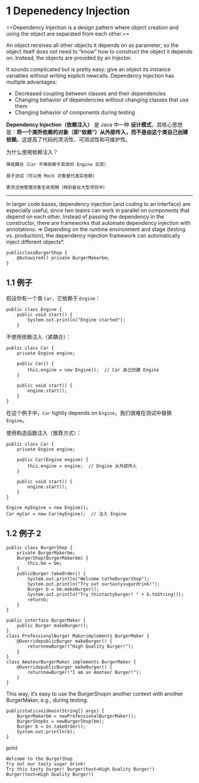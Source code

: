 
# 1 Depenedency Injection 


==Dependency Injection is a design pattern where object creation and using the object are separated from each other.==

An object receives all other objects it depends on as parameter, so the object itself does not need to “know”
how to construct the object it depends on. Instead, the objects are provided by an Injector.


It sounds complicated but is pretty easy: give an object its instance variables without writing explicit newcalls. Dependency Injection has multiple advantages:
- Decreased coupling between classes and their dependencies
- Changing behavior of dependencies without changing classes that use them
- Changing behavior of components during testing


**Dependency Injection（依赖注入）** 是 Java 中一种 **设计模式**，其核心思想是：**将一个类所依赖的对象（即“依赖”）从外部传入，而不是由这个类自己创建依赖**。这提高了代码的灵活性、可测试性和可维护性。


为什么使用依赖注入？

    降低耦合（Car 不再依赖于具体的 Engine 实现）

    易于测试（可以用 Mock 对象替代真实依赖）

    更灵活地管理对象生命周期（特别是在大型项目中）


----

In larger code bases, dependency injection (and coding to an interface) are especially useful, since two teams can work in parallel on components that depend on each other.
Instead of passing the dependency in the constructor, there are frameworks that automate dependency injection with annotations:
=> Depending on the runtime environment and stage (testing vs. production), the dependency injection framework can automatically inject different objects*.

```
publicclassBurgerShop {
    @Autowired() private BurgerMakerbm;
}
```

## 1.1 例子 

假设你有一个类 `Car`，它依赖于 `Engine`：
```
public class Engine {
    public void start() {
        System.out.println("Engine started");
    }

```

不使用依赖注入（紧耦合）：

```
public class Car {
    private Engine engine;

    public Car() {
        this.engine = new Engine();  // Car 自己创建 Engine
    }

    public void start() {
        engine.start();
    }
}
```

在这个例子中，`Car` tightly depends on `Engine`，我们很难在测试中替换 `Engine`。

使用构造函数注入（推荐方式）：
```
public class Car {
    private Engine engine;

    public Car(Engine engine) {
        this.engine = engine;  // Engine 从外部传入
    }

    public void start() {
        engine.start();
    }
}

```

```
Engine myEngine = new Engine();
Car myCar = new Car(myEngine);  // 注入 Engine
```

## 1.2 例子 2

```
public class BurgerShop {
    private BurgerMakerbm;
    BurgerShop(BurgerMakerbm) {
        this.bm = bm;
    }
    publicBurger takeOrder() {
        System.out.println("Welcome totheBurgerShop");
        System.out.println("Try out ourtastysugardrink!");
        Burger b = bm.makeBurger();
        System.out.println("Try thistastyburger! " + b.toString());
        returnb;
    }
}
```

```
public interface BurgerMaker {
    public Burger makeBurger();
}
class ProfessionalBurger Makerimplements BurgerMaker {
    @OverridepublicBurger makeBurger() {
        returnnewBurger("High Quality Burger!");
    }
}
class AmateurBurgerMaker implements BurgerMaker {
    @OverridepublicBurger makeBurger() {
        returnnewBurger("I am an Amateur Burger!");
    }
}
```


This way, it’s easy to use the BurgerShopin another context with another BurgerMaker, e.g., during testing.

```
publicstaticvoidmain(String[] args) {
    BurgerMakerbm = newProfessionalBurgerMaker();
    BurgerShopbs = newBurgerShop(bm);
    Burger b = bs.takeOrder();
    System.out.println(b);
}
```


print 

```
Welcome to the BurgerShop
Try out our tasty sugar drink!
Try this tasty burger! Burger(text=High Quality Burger!)
Burger(text=High Quality Burger!)
```